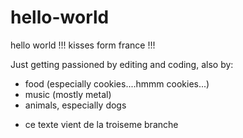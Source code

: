 # hello-world
<p>hello world !!! kisses form france !!!</p>
<p>Just getting passioned by editing and coding, also by:</p>
<ul>
<li>food (especially cookies....hmmm cookies...)</li>
<li>music (mostly metal)</li>
<li>animals, especially dogs</li>
</ul>


- ce texte vient de la troiseme branche
